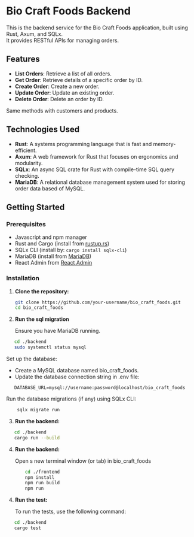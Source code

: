 # Bio Craft Foods Backend

This is the backend service for the Bio Craft Foods application, built using Rust, Axum, and SQLx.  
It provides RESTful APIs for managing orders.

## Features

- **List Orders**: Retrieve a list of all orders.
- **Get Order**: Retrieve details of a specific order by ID.
- **Create Order**: Create a new order.
- **Update Order**: Update an existing order.
- **Delete Order**: Delete an order by ID.

Same methods with customers and products. 

## Technologies Used

- **Rust**: A systems programming language that is fast and memory-efficient.
- **Axum**: A web framework for Rust that focuses on ergonomics and modularity.
- **SQLx**: An async SQL crate for Rust with compile-time SQL query checking.
- **MariaDB**: A relational database management system used for storing order data based of MySQL.

## Getting Started

### Prerequisites
- Javascript and npm manager 
- Rust and Cargo (install from [rustup.rs](https://rustup.rs/))
- SQLx CLI (install by: `cargo install sqlx-cli`)
- MariaDB (install from [MariaDB](https://mariadb.com/downloads/))
- React Admin from [React Admin](https://github.com/marmelab/react-admin)

### Installation

1. **Clone the repository:**

   ```bash
   git clone https://github.com/your-username/bio_craft_foods.git
   cd bio_craft_foods

2. **Run the sql migration**
    
   Ensure you have MariaDB running.
```bash
   cd ./backend
   sudo systemctl status mysql
```  
   Set up the database:  
   - Create a MySQL database named bio_craft_foods.  
   - Update the database connection string in .env file:
   
```env
   DATABASE_URL=mysql://username:password@localhost/bio_craft_foods
```
Run the database migrations (if any) using SQLx CLI:
```bash
    sqlx migrate run
```   
3. **Run  the backend:**
```bash
   cd ./backend
   cargo run --build
```
4. **Run  the backend:**
   
   Open s new terminal window (or tab) in bio_craft_foods
   
```bash
       cd ./frontend
       npm install
       npm run build
       npm run
```
4. **Run  the  test:**
    
   To run the tests, use the following command:
```bash
   cd ./backend
   cargo test
```
